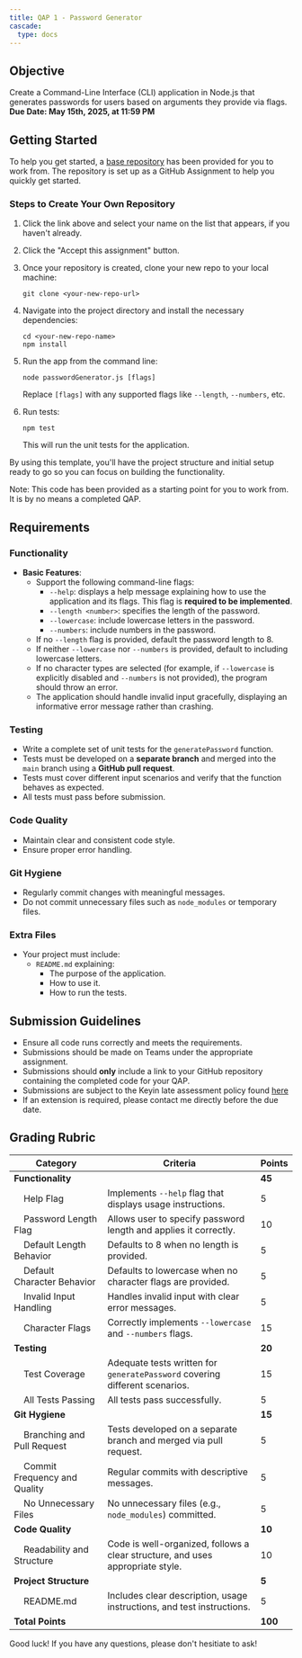 ```yaml
---
title: QAP 1 - Password Generator  
cascade:  
  type: docs  
---
```


## Objective  
Create a Command-Line Interface (CLI) application in Node.js that generates passwords for users based on arguments they provide via flags.  
**Due Date: May 15th, 2025, at 11:59 PM**  

## Getting Started  

To help you get started, a [base repository](https://classroom.github.com/a/sNEBZo2N) has been provided for you to work from. The repository is set up as a GitHub Assignment to help you quickly get started.  

### Steps to Create Your Own Repository  

1. Click the link above and select your name on the list that appears, if you haven't already.  
2. Click the "Accept this assignment" button.  
3. Once your repository is created, clone your new repo to your local machine:  

    ```
    git clone <your-new-repo-url>
    ```

4. Navigate into the project directory and install the necessary dependencies:  

    ```
    cd <your-new-repo-name>
    npm install
    ```

5. Run the app from the command line:  

    ```
    node passwordGenerator.js [flags]
    ```

    Replace `[flags]` with any supported flags like `--length`, `--numbers`, etc.

6. Run tests:  

    ```
    npm test
    ```

    This will run the unit tests for the application.

By using this template, you'll have the project structure and initial setup ready to go so you can focus on building the functionality.  

Note: This code has been provided as a starting point for you to work from. It is by no means a completed QAP.  

## Requirements  

### Functionality  
- **Basic Features**:
  - Support the following command-line flags:
    - `--help`: displays a help message explaining how to use the application and its flags. This flag is **required to be implemented**.
    - `--length <number>`: specifies the length of the password.
    - `--lowercase`: include lowercase letters in the password.
    - `--numbers`: include numbers in the password.
  - If no `--length` flag is provided, default the password length to 8.
  - If neither `--lowercase` nor `--numbers` is provided, default to including lowercase letters.
  - If no character types are selected (for example, if `--lowercase` is explicitly disabled and `--numbers` is not provided), the program should throw an error.
  - The application should handle invalid input gracefully, displaying an informative error message rather than crashing.

### Testing  
- Write a complete set of unit tests for the `generatePassword` function.
- Tests must be developed on a **separate branch** and merged into the `main` branch using a **GitHub pull request**.
- Tests must cover different input scenarios and verify that the function behaves as expected.
- All tests must pass before submission.

### Code Quality  
- Maintain clear and consistent code style.
- Ensure proper error handling.

### Git Hygiene  
- Regularly commit changes with meaningful messages.
- Do not commit unnecessary files such as `node_modules` or temporary files.

### Extra Files  
- Your project must include:
  - `README.md` explaining:
    - The purpose of the application.
    - How to use it.
    - How to run the tests.

## Submission Guidelines  

- Ensure all code runs correctly and meets the requirements.  
- Submissions should be made on Teams under the appropriate assignment.  
- Submissions should **only** include a link to your GitHub repository containing the completed code for your QAP.  
- Submissions are subject to the Keyin late assessment policy found [here](https://keyincollege289.sharepoint.com/:b:/s/FullstackJavascript-SD13May.2025-Aug.2025/EQsdYpI0N1RPsETRsktEqmkBTDvs1QzdvJT5cmDCQoSHWw?e=ZT4ph9)  
- If an extension is required, please contact me directly before the due date.  

## Grading Rubric  

| Category                                             | Criteria                                                                           | Points  |
|------------------------------------------------------|------------------------------------------------------------------------------------|---------|
| **Functionality**                                    |                                                                                    | **45**  |
| &nbsp;&nbsp;&nbsp;&nbsp;Help Flag                    | Implements `--help` flag that displays usage instructions.                         | 5       |
| &nbsp;&nbsp;&nbsp;&nbsp;Password Length Flag         | Allows user to specify password length and applies it correctly.                   | 10      |
| &nbsp;&nbsp;&nbsp;&nbsp;Default Length Behavior      | Defaults to 8 when no length is provided.                                          | 5       |
| &nbsp;&nbsp;&nbsp;&nbsp;Default Character Behavior   | Defaults to lowercase when no character flags are provided.                        | 5       |
| &nbsp;&nbsp;&nbsp;&nbsp;Invalid Input Handling       | Handles invalid input with clear error messages.                                   | 5       |
| &nbsp;&nbsp;&nbsp;&nbsp;Character Flags              | Correctly implements `--lowercase` and `--numbers` flags.                         | 15      |
| **Testing**                                          |                                                                                    | **20**  |
| &nbsp;&nbsp;&nbsp;&nbsp;Test Coverage                | Adequate tests written for `generatePassword` covering different scenarios.        | 15      |
| &nbsp;&nbsp;&nbsp;&nbsp;All Tests Passing            | All tests pass successfully.                                                       | 5       |
| **Git Hygiene**                                      |                                                                                    | **15**  |
| &nbsp;&nbsp;&nbsp;&nbsp;Branching and Pull Request   | Tests developed on a separate branch and merged via pull request.                  | 5       |
| &nbsp;&nbsp;&nbsp;&nbsp;Commit Frequency and Quality | Regular commits with descriptive messages.                                         | 5       |
| &nbsp;&nbsp;&nbsp;&nbsp;No Unnecessary Files         | No unnecessary files (e.g., `node_modules`) committed.                            | 5       |
| **Code Quality**                                     |                                                                                    | **10**  |
| &nbsp;&nbsp;&nbsp;&nbsp;Readability and Structure    | Code is well-organized, follows a clear structure, and uses appropriate style.     | 10      |
| **Project Structure**                                |                                                                                    | **5**   |
| &nbsp;&nbsp;&nbsp;&nbsp;README.md                    | Includes clear description, usage instructions, and test instructions.             | 5       |
| **Total Points**                                     |                                                                                    | **100** |

Good luck! If you have any questions, please don't hesitiate to ask!